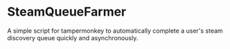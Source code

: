 # SteamQueueFarmer

A simple script for tampermonkey to automatically complete a user's steam discovery queue quickly and asynchronously.
